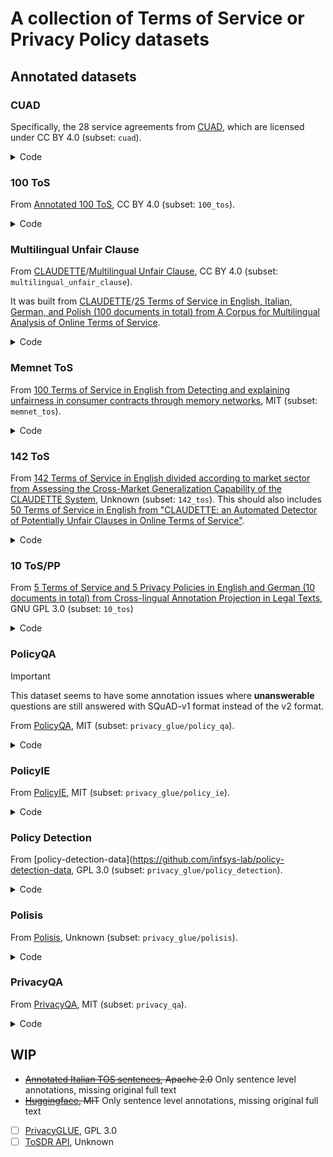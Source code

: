 # A collection of Terms of Service or Privacy Policy datasets

## Annotated datasets

### CUAD

Specifically, the 28 service agreements from [CUAD](https://www.atticusprojectai.org/cuad), which are licensed under CC BY 4.0 (subset: `cuad`).

<details>
<summary>Code</summary>

```python
import datasets
from tos_datasets.proto import DocumentQA

ds = datasets.load_dataset("chenghao/tos_pp_dataset", "cuad")

print(DocumentQA.model_validate_json(ds["document"][0]))
```

</details>

### 100 ToS

From [Annotated 100 ToS](https://data.mendeley.com/datasets/dtbj87j937/3), CC BY 4.0 (subset: `100_tos`).

<details>
<summary>Code</summary>

```python
import datasets
from tos_datasets.proto import DocumentEUConsumerLawAnnotation

ds = datasets.load_dataset("chenghao/tos_pp_dataset", "100_tos")

print(DocumentEUConsumerLawAnnotation.model_validate_json(ds["document"][0]))
```

</details>

### Multilingual Unfair Clause

From [CLAUDETTE](http://claudette.eui.eu/corpora/index.html)/[Multilingual Unfair Clause](https://github.com/nlp-unibo/Multilingual-Unfair-Clause-Detection), CC BY 4.0 (subset: `multilingual_unfair_clause`).

It was built from [CLAUDETTE](http://claudette.eui.eu/corpora/index.html)/[25 Terms of Service in English, Italian, German, and Polish (100 documents in total) from A Corpus for Multilingual Analysis of Online Terms of Service](http://claudette.eui.eu/corpus_multilingual_NLLP2021.zip).

<details>
<summary>Code</summary>

```python
import datasets
from tos_datasets.proto import DocumentClassification

ds = datasets.load_dataset("chenghao/tos_pp_dataset", "multilingual_unfair_clause")

print(DocumentClassification.model_validate_json(ds["document"][0]))
```

</details>

### Memnet ToS

From [100 Terms of Service in English from Detecting and explaining unfairness in consumer contracts through memory networks](https://github.com/federicoruggeri/Memnet_ToS), MIT (subset: `memnet_tos`).

<details>

<summary>Code</summary>

```python
import datasets
from tos_datasets.proto import DocumentClassification

ds = datasets.load_dataset("chenghao/tos_pp_dataset", "memnet_tos")

print(DocumentClassification.model_validate_json(ds["document"][0]))
```

</details>

### 142 ToS

From [142 Terms of Service in English divided according to market sector from Assessing the Cross-Market Generalization Capability of the CLAUDETTE System](http://claudette.eui.eu/corpus_142_ToS.zip), Unknown (subset: `142_tos`). This should also includes [50 Terms of Service in English from "CLAUDETTE: an Automated Detector of Potentially Unfair Clauses in Online Terms of Service"](http://claudette.eui.eu/ToS.zip).

<details>
<summary>Code</summary>

```python
import datasets
from tos_datasets.proto import DocumentClassification

ds = datasets.load_dataset("chenghao/tos_pp_dataset", "142_tos")

print(DocumentClassification.model_validate_json(ds["document"][0]))
```

</details>

### 10 ToS/PP

From [5 Terms of Service and 5 Privacy Policies in English and German (10 documents in total) from Cross-lingual Annotation Projection in Legal Texts](https://bitbucket.org/a-galaxy/cross-lingual-annotation-projection-in-legal-texts), GNU GPL 3.0 (subset: `10_tos`)

<details>
<summary>Code</summary>

```python
import datasets
from tos_datasets.proto import DocumentClassification

ds = datasets.load_dataset("chenghao/tos_pp_dataset", "10_tos")

print(DocumentClassification.model_validate_json(ds["document"][0]))
```

</details>

### PolicyQA

> [!IMPORTANT]
> This dataset seems to have some annotation issues where __unanswerable__ questions are still answered with SQuAD-v1 format instead of the v2 format.

From [PolicyQA](https://github.com/wasiahmad/PolicyQA), MIT (subset: `privacy_glue/policy_qa`).

<details>
<summary>Code</summary>

```python
import datasets
from tos_datasets.proto import DocumentQA

ds = datasets.load_dataset("chenghao/tos_pp_dataset", "privacy_glue/policy_qa")

print(DocumentQA.model_validate_json(ds["train"]["document"][0]))
```

</details>

### PolicyIE

From [PolicyIE](https://github.com/wasiahmad/PolicyIE), MIT (subset: `privacy_glue/policy_ie`).

<details>
<summary>Code</summary>

```python
import datasets
from tos_datasets.proto import DocumentSequenceClassification, DocumentEvent

ds = datasets.load_dataset("chenghao/tos_pp_dataset", "privacy_glue/policy_ie")

print(DocumentSequenceClassification.model_validate_json(ds["train"]["type_i"][0]))
print(DocumentEvent.model_validate_json(ds["train"]["type_ii"][0]))
```

</details>

### Policy Detection

From [policy-detection-data](<https://github.com/infsys-lab/policy-detection-data>, GPL 3.0 (subset: `privacy_glue/policy_detection`).

<details>
<summary>Code</summary>

```python
import datasets
from tos_datasets.proto import DocumentClassification

ds = datasets.load_dataset("chenghao/tos_pp_dataset", "privacy_glue/policy_detection")

print(DocumentClassification.model_validate_json(ds["train"]["document"][0]))
```

</details>

### Polisis

From [Polisis](https://github.com/SmartDataAnalytics/Polisis_Benchmark), Unknown (subset: `privacy_glue/polisis`).

<details>
<summary>Code</summary>

```python
import datasets
from tos_datasets.proto import DocumentClassification

ds = datasets.load_dataset("chenghao/tos_pp_dataset", "privacy_glue/polisis")

print(DocumentClassification.model_validate_json(ds["test"]["document"][0]))
```

</details>

### PrivacyQA

From [PrivacyQA](https://github.com/AbhilashaRavichander/PrivacyQA_EMNLP), MIT (subset: `privacy_qa`).

<details>
<summary>Code</summary>

```python
import datasets
from tos_datasets.proto import DocumentClassification

ds = datasets.load_dataset("chenghao/tos_pp_dataset", "privacy_glue/privacy_qa")

print(DocumentClassification.model_validate_json(ds["test"]["document"][0]))
```

</details>

## WIP

- <del>[Annotated Italian TOS sentences](https://github.com/i3-fbk/LLM-PE_Terms_and_Conditions_Contracts), Apache 2.0</del> Only sentence level annotations, missing original full text
- <del>[Huggingface](https://huggingface.co/datasets/CodeHima/TOS_Dataset), MIT</del> Only sentence level annotations, missing original full text
- [ ] [PrivacyGLUE](https://github.com/infsys-lab/privacy-glue), GPL 3.0
- [ ] [ToSDR API](https://developers.tosdr.org/dev/get-service-v2), Unknown
